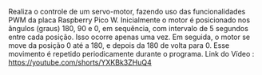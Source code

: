 Realiza o controle de um servo-motor, fazendo uso das funcionalidades PWM da placa Raspberry Pico W. Inicialmente o motor é posicionado nos ângulos (graus) 180, 90 e 0, em sequência, com intervalo de 5 segundos entre cada posição. Isso ocorre apenas uma vez. Em seguida, o motor se move da posição 0 até a 180, e depois da 180 de volta para 0. Esse movimento é repetido periodicamente durante o programa.
Link do Vídeo : https://youtube.com/shorts/YXKBk3ZHuQ4
